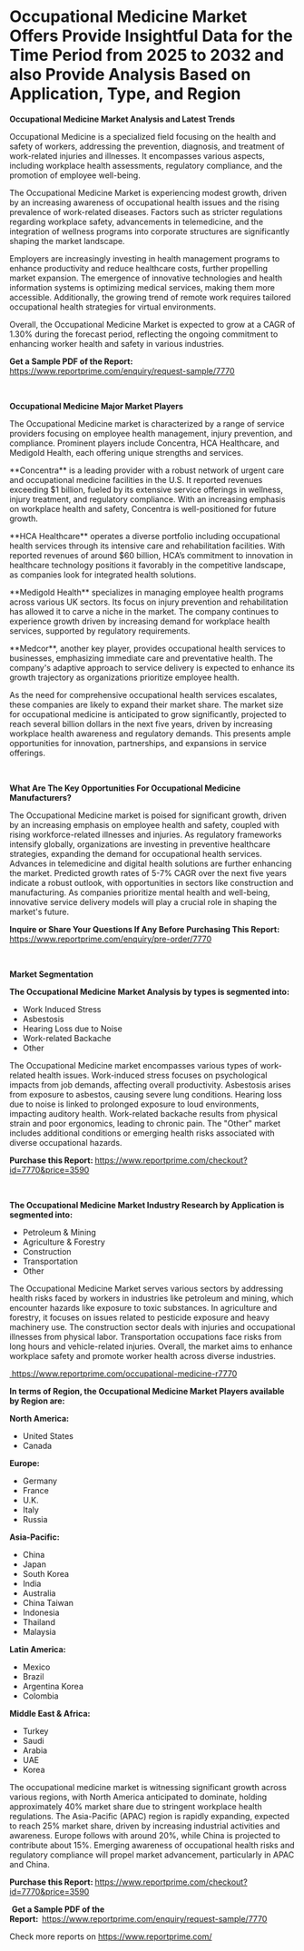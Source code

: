 <p><h1>Occupational Medicine Market Offers Provide Insightful Data for the Time Period from 2025 to 2032 and also Provide Analysis Based on Application, Type, and Region</h1></p><p><strong>Occupational Medicine Market Analysis and Latest Trends</strong></p>
<p><p>Occupational Medicine is a specialized field focusing on the health and safety of workers, addressing the prevention, diagnosis, and treatment of work-related injuries and illnesses. It encompasses various aspects, including workplace health assessments, regulatory compliance, and the promotion of employee well-being.</p><p>The Occupational Medicine Market is experiencing modest growth, driven by an increasing awareness of occupational health issues and the rising prevalence of work-related diseases. Factors such as stricter regulations regarding workplace safety, advancements in telemedicine, and the integration of wellness programs into corporate structures are significantly shaping the market landscape.</p><p>Employers are increasingly investing in health management programs to enhance productivity and reduce healthcare costs, further propelling market expansion. The emergence of innovative technologies and health information systems is optimizing medical services, making them more accessible. Additionally, the growing trend of remote work requires tailored occupational health strategies for virtual environments.</p><p>Overall, the Occupational Medicine Market is expected to grow at a CAGR of 1.30% during the forecast period, reflecting the ongoing commitment to enhancing worker health and safety in various industries.</p></p>
<p><strong>Get a Sample PDF of the Report:&nbsp;</strong> <a href="https://www.reportprime.com/enquiry/request-sample/7770?utm_campaign=3504&utm_medium=2&utm_source=Github&utm_content=ia&utm_term=19032025&utm_id=occupational-medicine">https://www.reportprime.com/enquiry/request-sample/7770</a></p>
<p>&nbsp;</p>
<p><strong>Occupational Medicine Major Market Players</strong></p>
<p><p>The Occupational Medicine market is characterized by a range of service providers focusing on employee health management, injury prevention, and compliance. Prominent players include Concentra, HCA Healthcare, and Medigold Health, each offering unique strengths and services.</p><p>**Concentra** is a leading provider with a robust network of urgent care and occupational medicine facilities in the U.S. It reported revenues exceeding $1 billion, fueled by its extensive service offerings in wellness, injury treatment, and regulatory compliance. With an increasing emphasis on workplace health and safety, Concentra is well-positioned for future growth.</p><p>**HCA Healthcare** operates a diverse portfolio including occupational health services through its intensive care and rehabilitation facilities. With reported revenues of around $60 billion, HCA’s commitment to innovation in healthcare technology positions it favorably in the competitive landscape, as companies look for integrated health solutions.</p><p>**Medigold Health** specializes in managing employee health programs across various UK sectors. Its focus on injury prevention and rehabilitation has allowed it to carve a niche in the market. The company continues to experience growth driven by increasing demand for workplace health services, supported by regulatory requirements.</p><p>**Medcor**, another key player, provides occupational health services to businesses, emphasizing immediate care and preventative health. The company's adaptive approach to service delivery is expected to enhance its growth trajectory as organizations prioritize employee health.</p><p>As the need for comprehensive occupational health services escalates, these companies are likely to expand their market share. The market size for occupational medicine is anticipated to grow significantly, projected to reach several billion dollars in the next five years, driven by increasing workplace health awareness and regulatory demands. This presents ample opportunities for innovation, partnerships, and expansions in service offerings.</p></p>
<p>&nbsp;</p>
<p><strong>What Are The Key Opportunities For Occupational Medicine Manufacturers?</strong></p>
<p><p>The Occupational Medicine market is poised for significant growth, driven by an increasing emphasis on employee health and safety, coupled with rising workforce-related illnesses and injuries. As regulatory frameworks intensify globally, organizations are investing in preventive healthcare strategies, expanding the demand for occupational health services. Advances in telemedicine and digital health solutions are further enhancing the market. Predicted growth rates of 5-7% CAGR over the next five years indicate a robust outlook, with opportunities in sectors like construction and manufacturing. As companies prioritize mental health and well-being, innovative service delivery models will play a crucial role in shaping the market's future.</p></p>
<p><strong>Inquire or Share Your Questions If Any Before Purchasing This Report:</strong> <a href="https://www.reportprime.com/enquiry/pre-order/7770?utm_campaign=3504&utm_medium=2&utm_source=Github&utm_content=ia&utm_term=19032025&utm_id=occupational-medicine">https://www.reportprime.com/enquiry/pre-order/7770</a></p>
<p>&nbsp;</p>
<p><strong>Market Segmentation</strong></p>
<p><strong>The Occupational Medicine Market Analysis by types is segmented into:</strong></p>
<p><ul><li>Work Induced Stress</li><li>Asbestosis</li><li>Hearing Loss due to Noise</li><li>Work-related Backache</li><li>Other</li></ul></p>
<p><p>The Occupational Medicine market encompasses various types of work-related health issues. Work-induced stress focuses on psychological impacts from job demands, affecting overall productivity. Asbestosis arises from exposure to asbestos, causing severe lung conditions. Hearing loss due to noise is linked to prolonged exposure to loud environments, impacting auditory health. Work-related backache results from physical strain and poor ergonomics, leading to chronic pain. The "Other" market includes additional conditions or emerging health risks associated with diverse occupational hazards.</p></p>
<p><strong>Purchase this Report:&nbsp;</strong><a href="https://www.reportprime.com/checkout?id=7770&price=3590&utm_campaign=3504&utm_medium=2&utm_source=Github&utm_content=ia&utm_term=19032025&utm_id=occupational-medicine">https://www.reportprime.com/checkout?id=7770&price=3590</a></p>
<p>&nbsp;</p>
<p><strong>The Occupational Medicine Market Industry Research by Application is segmented into:</strong></p>
<p><ul><li>Petroleum & Mining</li><li>Agriculture & Forestry</li><li>Construction</li><li>Transportation</li><li>Other</li></ul></p>
<p><p>The Occupational Medicine Market serves various sectors by addressing health risks faced by workers in industries like petroleum and mining, which encounter hazards like exposure to toxic substances. In agriculture and forestry, it focuses on issues related to pesticide exposure and heavy machinery use. The construction sector deals with injuries and occupational illnesses from physical labor. Transportation occupations face risks from long hours and vehicle-related injuries. Overall, the market aims to enhance workplace safety and promote worker health across diverse industries.</p></p>
<p><a href="https://www.reportprime.com/occupational-medicine-r7770?utm_campaign=3504&utm_medium=2&utm_source=Github&utm_content=ia&utm_term=19032025&utm_id=occupational-medicine">&nbsp;https://www.reportprime.com/occupational-medicine-r7770</a></p>
<p><strong>In terms of Region, the Occupational Medicine Market Players available by Region are:</strong></p>
<p>
    <p> <strong> North America: </strong>
        <ul>
            <li>United States</li>
            <li>Canada</li>
        </ul>
        </p> 
    <p> <strong> Europe: </strong>
        <ul>
            <li>Germany</li>
            <li>France</li>
            <li>U.K.</li>
            <li>Italy</li>
            <li>Russia</li>
        </ul>
        </p> 
    <p> <strong> Asia-Pacific: </strong>
        <ul>
            <li>China</li>
            <li>Japan</li>
            <li>South Korea</li>
            <li>India</li>
            <li>Australia</li>
            <li>China Taiwan</li>
            <li>Indonesia</li>
            <li>Thailand</li>
            <li>Malaysia</li>
        </ul>
        </p> 
    <p> <strong> Latin America: </strong>
        <ul>
            <li>Mexico</li>
            <li>Brazil</li>
            <li>Argentina Korea</li>
            <li>Colombia</li>
        </ul>
        </p> 
    <p> <strong> Middle East & Africa: </strong>
        <ul>
            <li>Turkey</li>
            <li>Saudi</li>
            <li>Arabia</li>
            <li>UAE</li>
            <li>Korea</li>
        </ul>
    </p>
    </p>
<p><p>The occupational medicine market is witnessing significant growth across various regions, with North America anticipated to dominate, holding approximately 40% market share due to stringent workplace health regulations. The Asia-Pacific (APAC) region is rapidly expanding, expected to reach 25% market share, driven by increasing industrial activities and awareness. Europe follows with around 20%, while China is projected to contribute about 15%. Emerging awareness of occupational health risks and regulatory compliance will propel market advancement, particularly in APAC and China.</p></p>
<p><strong>Purchase this Report: </strong><a href="https://www.reportprime.com/checkout?id=7770&price=3590&utm_campaign=3504&utm_medium=2&utm_source=Github&utm_content=ia&utm_term=19032025&utm_id=occupational-medicine">https://www.reportprime.com/checkout?id=7770&price=3590</a></p>
<p>&nbsp;<strong>Get a Sample PDF of the Report:&nbsp;&nbsp;</strong><a href="https://www.reportprime.com/enquiry/request-sample/7770?utm_campaign=3504&utm_medium=2&utm_source=Github&utm_content=ia&utm_term=19032025&utm_id=occupational-medicine">https://www.reportprime.com/enquiry/request-sample/7770</a></p>
<p><strong></strong></p>
<p>Check more reports on <a href="https://www.reportprime.com/?utm_campaign=3504&utm_medium=2&utm_source=Github&utm_content=ia&utm_term=19032025&utm_id=occupational-medicine">https://www.reportprime.com/</a></p>